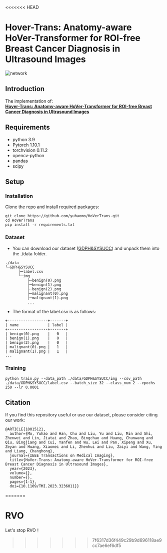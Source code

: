 <<<<<<< HEAD
# Hover-Trans: Anatomy-aware HoVer-Transformer for ROI-free Breast Cancer Diagnosis in Ultrasound Images
![network](https://github.com/yuhaomo/HoVerTrans/blob/main/network.png)
## Introduction
The implementation of: <br>
[**Hover-Trans: Anatomy-aware HoVer-Transformer for ROI-free Breast Cancer Diagnosis in Ultrasound Images**](https://ieeexplore.ieee.org/document/10015121)
## Requirements
- python 3.9
- Pytorch 1.10.1
- torchvision 0.11.2
- opencv-python
- pandas
- scipy
## Setup
### Installation
Clone the repo and install required packages:
```
git clone https://github.com/yuhaomo/HoVerTrans.git
cd HoVerTrans
pip install -r requirements.txt
```
### Dataset
-  You can download our dataset ([GDPH&SYSUCC](https://1drv.ms/u/s!AgOtqK2ZncKlgoxsmt-UYbEwMyZY2g?e=INNhyK)) and unpack them into the ./data folder.
```
./data
└─GDPH&SYSUCC
      ├─label.csv
      └─img
          ├─benign(0).png
          ├─benign(1).png
          ├─benign(2).png
          ├─malignant(0).png
          ├─malignant(1).png
          ...
```
- The format of the label.csv is as follows:
```
+------------------+-------+
| name             | label |
+------------------+-------+
| benign(0).png    |   0   |
| benign(1).png    |   0   |
| benign(2).png    |   0   |
| malignant(0).png |   1   |
| malignant(1).png |   1   |
...
```
### Training
```
python train.py --data_path ./data/GDPH&SYSUCC/img --csv_path ./data/GDPH&SYSUCC/label.csv --batch_size 32 --class_num 2 --epochs 250 --lr 0.0001 
```
## Citation
If you find this repository useful or use our dataset, please consider citing our work:
```
@ARTICLE{10015121,
  author={Mo, Yuhao and Han, Chu and Liu, Yu and Liu, Min and Shi, Zhenwei and Lin, Jiatai and Zhao, Bingchao and Huang, Chunwang and Qiu, Bingjiang and Cui, Yanfen and Wu, Lei and Pan, Xipeng and Xu, Zeyan and Huang, Xiaomei and Li, Zhenhui and Liu, Zaiyi and Wang, Ying and Liang, Changhong},
  journal={IEEE Transactions on Medical Imaging}, 
  title={HoVer-Trans: Anatomy-aware HoVer-Transformer for ROI-free Breast Cancer Diagnosis in Ultrasound Images}, 
  year={2023},
  volume={},
  number={},
  pages={1-1},
  doi={10.1109/TMI.2023.3236011}}
```
=======
# RVO
Let's stop RVO！
>>>>>>> 7f6317d36f449c29b9d696118ae9cc7ae6ef6df5
